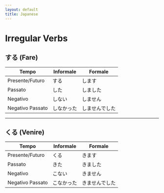 ```yaml
---
layout: default
title: Japanese
---
```

# Irregular Verbs
## する (Fare)
| Tempo | Informale | Formale |
|-------|-----------|---------|
| Presente/Futuro | する | します |
| Passato | した | しました |
| Negativo | しない | しません |
| Negativo Passato | しなかった | しませんでした |

---

## くる (Venire)
| Tempo | Informale | Formale |
|-------|-----------|---------|
| Presente/Futuro | くる | きます |
| Passato | きた | きました |
| Negativo | こない | きません |
| Negativo Passato | こなかった | きませんでした |